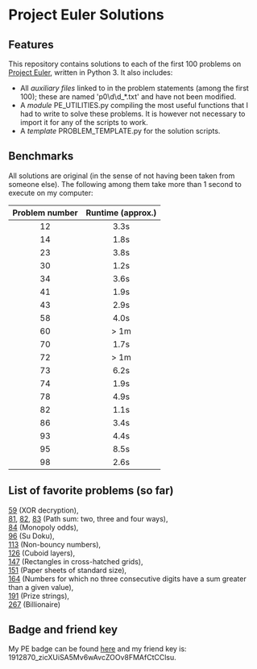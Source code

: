 # Project Euler Solutions

## Features

This repository contains solutions to each of the first 100 problems on [Project
Euler](https://www.projecteuler.net), written in Python 3. It also includes:

* All _auxiliary files_ linked to in the problem statements (among the first
  100); these are named 'p0\d\d_\*.txt' and have not been modified.
* A _module_ PE_UTILITIES.py compiling the most useful functions that I had
  to write to solve these problems. It is however not necessary to import it
  for any of the scripts to work.
* A _template_ PROBLEM_TEMPLATE.py for the solution scripts.


## Benchmarks

All solutions are original (in the sense of not having been taken from someone
else). The following among them take more than 1 second to execute on my
computer:

| Problem number   | Runtime (approx.)   |
| :--------------: | :-----------------: |
| 12 | 3.3s |
| 14 | 1.8s |
| 23 | 3.8s |
| 30 | 1.2s |
| 34 | 3.6s |
| 41 | 1.9s | 
| 43 | 2.9s |
| 58 | 4.0s | 
| 60 | > 1m |
| 70 | 1.7s |
| 72 | > 1m |
| 73 | 6.2s |
| 74 | 1.9s |
| 78 | 4.9s |
| 82 | 1.1s |
| 86 | 3.4s |
| 93 | 4.4s |
| 95 | 8.5s |
| 98 | 2.6s |


## List of favorite problems (so far)

[59](https://projecteuler.net/problem=59) (XOR decryption),  
[81](https://projecteuler.net/problem=81),
[82](https://projecteuler.net/problem=82),
[83](https://projecteuler.net/problem=83) (Path sum: two, three and four
ways),  
[84](https://projecteuler.net/problem=84) (Monopoly odds),  
[96](https://projecteuler.net/problem=96) (Su Doku),  
[113](https://projecteuler.net/problem=113) (Non-bouncy numbers),  
[126](https://projecteuler.net/problem=126) (Cuboid layers),  
[147](https://projecteuler.net/problem=147) (Rectangles in cross-hatched grids),  
[151](https://projecteuler.net/problem=151) (Paper sheets of standard size),  
[164](https://projecteuler.net/problem=164) (Numbers for which no three
consecutive digits have a sum greater than a given value),  
[191](https://projecteuler.net/problem=191) (Prize strings),  
[267](https://projecteuler.net/problem=267) (Billionaire)


## Badge and friend key

My PE badge can be found [here](https://projecteuler.net/profile/pzuehlke.png)
and my friend key is: 1912870_zicXUiSA5Mv6wAvcZOOv8FMAfCtCClsu.
